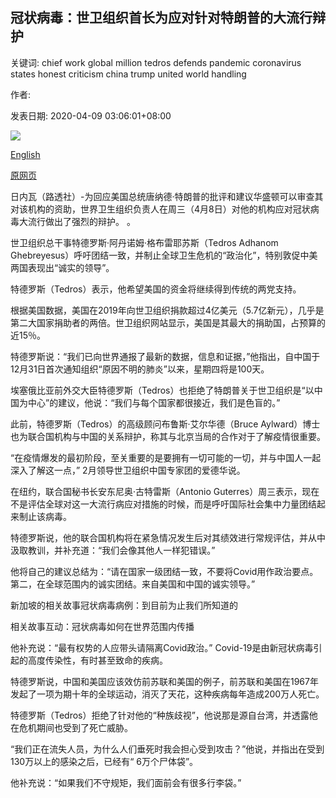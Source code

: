## 冠状病毒：世卫组织首长为应对针对特朗普的大流行辩护

关键词: chief work global million tedros defends pandemic coronavirus states honest criticism china trump united world handling

作者: 

发表日期: 2020-04-09 03:06:01+08:00

![](https://www.straitstimes.com/sites/default/files/styles/x_large/public/articles/2020/04/08/md-who-0804.jpg?itok=YYQTfijQ)

[English](Coronavirus%3A%20WHO%20chief%20defends%20handling%20of%20pandemic%20against%20Trump%20criticism.md)

[原网页](https://www.straitstimes.com/world/europe/who-rejects-china-centric-charge-after-trump-criticism)

日内瓦（路透社）-为回应美国总统唐纳德·特朗普的批评和建议华盛顿可以审查其对该机构的资助，世界卫生组织负责人在周三（4月8日）对他的机构应对冠状病毒大流行做出了强烈的辩护。 。

世卫组织总干事特德罗斯·阿丹诺姆·格布雷耶苏斯（Tedros Adhanom Ghebreyesus）呼吁团结一致，并制止全球卫生危机的“政治化”，特别敦促中美两国表现出“诚实的领导”。

特德罗斯（Tedros）表示，他希望美国的资金将继续得到传统的两党支持。

根据美国数据，美国在2019年向世卫组织捐款超过4亿美元（5.7亿新元），几乎是第二大国家捐助者的两倍。世卫组织网站显示，美国是其最大的捐助国，占预算的近15％。

特德罗斯说：“我们已向世界通报了最新的数据，信息和证据，”他指出，自中国于12月31日首次通知组织“原因不明的肺炎”以来，星期四将是100天。

埃塞俄比亚前外交大臣特德罗斯（Tedros）也拒绝了特朗普关于世卫组织是“以中国为中心”的建议，他说：“我们与每个国家都很接近，我们是色盲的。”

此前，特德罗斯（Tedros）的高级顾问布鲁斯·艾尔华德（Bruce Aylward）博士也为联合国机构与中国的关系辩护，称其与北京当局的合作对于了解疫情很重要。

“在疫情爆发的最初阶段，至关重要的是要拥有一切可能的一切，并与中国人一起深入了解这一点，” 2月领导世卫组织中国专家团的爱德华说。

在纽约，联合国秘书长安东尼奥·古特雷斯（Antonio Guterres）周三表示，现在不是评估全球对这一大流行病应对措施的时候，而是呼吁国际社会集中力量团结起来制止该病毒。

特德罗斯说，他的联合国机构将在紧急情况发生后对其绩效进行常规评估，并从中汲取教训，并补充道：“我们会像其他人一样犯错误。”

他将自己的建议总结为：“请在国家一级团结一致，不要将Covid用作政治要点。第二，在全球范围内的诚实团结。来自美国和中国的诚实领导。”

新加坡的相关故事冠状病毒病例：到目前为止我们所知道的

相关故事互动：冠状病毒如何在世界范围内传播

他补充说：“最有权势的人应带头请隔离Covid政治。” Covid-19是由新冠状病毒引起的高度传染性，有时甚至致命的疾病。

特德罗斯说，中国和美国应该效仿前苏联和美国的例子，前苏联和美国在1967年发起了一项为期十年的全球运动，消灭了天花，这种疾病每年造成200万人死亡。

特德罗斯（Tedros）拒绝了针对他的“种族歧视”，他说那是源自台湾，并透露他在危机期间也受到了死亡威胁。

“我们正在流失人员，为什么人们垂死时我会担心受到攻击？”他说，并指出在受到130万以上的感染之后，已经有“ 6万个尸体袋”。

他补充说：“如果我们不守规矩，我们面前会有很多行李袋。”